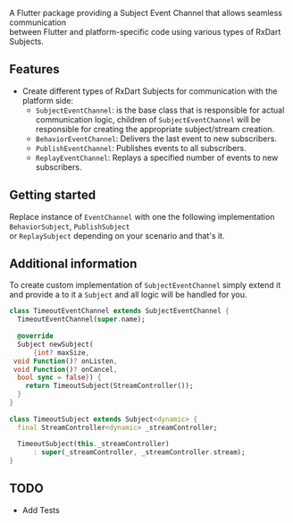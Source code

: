 
A Flutter package providing a Subject Event Channel that allows seamless communication  
between Flutter and platform-specific code using various types of RxDart Subjects.  
    
 ## Features  
- Create different types of RxDart Subjects for communication with the platform side:  
  - `SubjectEventChannel`: is the base class that is responsible for actual communication logic, children of `SubjectEventChannel`  will be responsible for creating the appropriate subject/stream creation. 
  - `BehaviorEventChannel`: Delivers the last event to new subscribers.  
  - `PublishEventChannel`: Publishes events to all subscribers.  
  - `ReplayEventChannel`: Replays a specified number of events to new subscribers.  
  
## Getting started  
  
Replace instance of `EventChannel` with one the following implementation `BehaviorSubject`, `PublishSubject`  
  or `ReplaySubject` depending on your scenario and that's it.  
  
## Additional information  
  
To create custom implementation of `SubjectEventChannel` simply extend it and provide a to it a `Subject` and all logic will be handled for you.

```dart
class TimeoutEventChannel extends SubjectEventChannel {  
  TimeoutEventChannel(super.name);  
  
  @override  
  Subject newSubject(  
      {int? maxSize,  
 void Function()? onListen,  
 void Function()? onCancel,  
  bool sync = false}) {  
    return TimeoutSubject(StreamController());  
  }  
}  
  
class TimeoutSubject extends Subject<dynamic> {  
  final StreamController<dynamic> _streamController;  
  
  TimeoutSubject(this._streamController)  
      : super(_streamController, _streamController.stream);  
}
```

## TODO
- Add Tests
